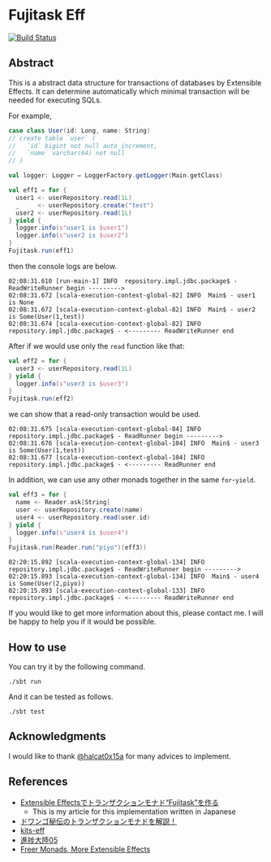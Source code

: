Fujitask Eff
========================

[![Build Status](https://travis-ci.org/y-yu/fujitask-eff.svg?branch=master)](https://travis-ci.org/y-yu/fujitask-eff)

## Abstract

This is a abstract data structure for transactions of databases by Extensible Effects. It can determine automatically which minimal transaction will be needed for executing SQLs.

For example, 

```scala
case class User(id: Long, name: String)
// create table `user` (
//   `id` bigint not null auto_increment,
//   `name` varchar(64) not null
// )

val logger: Logger = LoggerFactory.getLogger(Main.getClass)

val eff1 = for {
  user1 <- userRepository.read(1L)
  _     <- userRepository.create("test")
  user2 <- userRepository.read(1L)
} yield {
  logger.info(s"user1 is $user1")
  logger.info(s"user2 is $user2")
}
Fujitask.run(eff1)
```

then the console logs are below.

```
02:08:31.610 [run-main-1] INFO  repository.impl.jdbc.package$ - ReadWriteRunner begin --------->
02:08:31.672 [scala-execution-context-global-82] INFO  Main$ - user1 is None
02:08:31.672 [scala-execution-context-global-82] INFO  Main$ - user2 is Some(User(1,test))
02:08:31.674 [scala-execution-context-global-82] INFO  repository.impl.jdbc.package$ - <--------- ReadWriteRunner end
```

After if we would use only the `read` function like that:

```scala
val eff2 = for {
  user3 <- userRepository.read(1L)
} yield {
  logger.info(s"user3 is $user3")
}
Fujitask.run(eff2)
```  

we can show that a read-only transaction would be used.

```
02:08:31.675 [scala-execution-context-global-84] INFO  repository.impl.jdbc.package$ - ReadRunner begin --------->
02:08:31.676 [scala-execution-context-global-104] INFO  Main$ - user3 is Some(User(1,test))
02:08:31.677 [scala-execution-context-global-104] INFO  repository.impl.jdbc.package$ - <--------- ReadRunner end
``` 

In addition, we can use any other monads together in the same `for`-`yield`.

```scala
val eff3 = for {
  name <- Reader.ask[String]
  user <- userRepository.create(name)
  user4 <- userRepository.read(user.id)
} yield {
  logger.info(s"user4 is $user4")
}
Fujitask.run(Reader.run("piyo")(eff3))
```

```
02:20:15.892 [scala-execution-context-global-134] INFO  repository.impl.jdbc.package$ - ReadWriteRunner begin --------->
02:20:15.893 [scala-execution-context-global-134] INFO  Main$ - user4 is Some(User(2,piyo))
02:20:15.893 [scala-execution-context-global-133] INFO  repository.impl.jdbc.package$ - <--------- ReadWriteRunner end
```

If you would like to get more information about this, please contact me. I will be happy to help you if it would be possible.

## How to use

You can try it by the following command.

```console
./sbt run
```

And it can be tested as follows.


```console
./sbt test
```

## Acknowledgments

I would like to thank [@halcat0x15a](https://github.com/halcat0x15a) for many advices to implement.

## References

- [Extensible Effectsでトランザクションモナド“Fujitask”を作る](https://qiita.com/yyu/items/fbd6edc00abb6395dabb)
    - This is my article for this implementation written in Japanese
- [ドワンゴ秘伝のトランザクションモナドを解説！](https://qiita.com/pab_tech/items/86e4c31d052c678f6fa6)
- [kits-eff](https://github.com/halcat0x15a/kits-eff)
- [進捗大陸05](https://booth.pm/ja/items/1309694)
- [Freer Monads, More Extensible Effects](http://okmij.org/ftp/Haskell/extensible/more.pdf)
